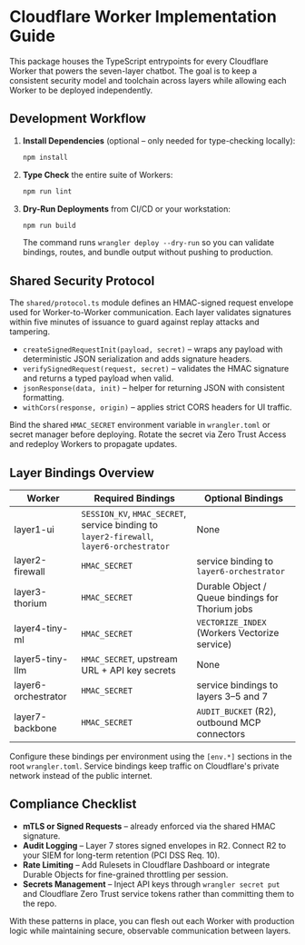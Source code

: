 # Cloudflare Worker Implementation Guide

This package houses the TypeScript entrypoints for every Cloudflare Worker that
powers the seven-layer chatbot. The goal is to keep a consistent security model
and toolchain across layers while allowing each Worker to be deployed
independently.

## Development Workflow

1. **Install Dependencies** (optional – only needed for type-checking locally):
   ```bash
   npm install
   ```
2. **Type Check** the entire suite of Workers:
   ```bash
   npm run lint
   ```
3. **Dry-Run Deployments** from CI/CD or your workstation:
   ```bash
   npm run build
   ```
   The command runs `wrangler deploy --dry-run` so you can validate bindings,
   routes, and bundle output without pushing to production.

## Shared Security Protocol

The `shared/protocol.ts` module defines an HMAC-signed request envelope used for
Worker-to-Worker communication. Each layer validates signatures within five
minutes of issuance to guard against replay attacks and tampering.

- `createSignedRequestInit(payload, secret)` – wraps any payload with
  deterministic JSON serialization and adds signature headers.
- `verifySignedRequest(request, secret)` – validates the HMAC signature and
  returns a typed payload when valid.
- `jsonResponse(data, init)` – helper for returning JSON with consistent
  formatting.
- `withCors(response, origin)` – applies strict CORS headers for UI traffic.

Bind the shared `HMAC_SECRET` environment variable in `wrangler.toml` or secret
manager before deploying. Rotate the secret via Zero Trust Access and redeploy
Workers to propagate updates.

## Layer Bindings Overview

| Worker | Required Bindings | Optional Bindings |
| ------ | ----------------- | ----------------- |
| layer1-ui | `SESSION_KV`, `HMAC_SECRET`, service binding to `layer2-firewall`, `layer6-orchestrator` | None |
| layer2-firewall | `HMAC_SECRET` | service binding to `layer6-orchestrator` |
| layer3-thorium | `HMAC_SECRET` | Durable Object / Queue bindings for Thorium jobs |
| layer4-tiny-ml | `HMAC_SECRET` | `VECTORIZE_INDEX` (Workers Vectorize service) |
| layer5-tiny-llm | `HMAC_SECRET`, upstream URL + API key secrets | None |
| layer6-orchestrator | `HMAC_SECRET` | service bindings to layers 3–5 and 7 |
| layer7-backbone | `HMAC_SECRET` | `AUDIT_BUCKET` (R2), outbound MCP connectors |

Configure these bindings per environment using the `[env.*]` sections in the
root `wrangler.toml`. Service bindings keep traffic on Cloudflare's private
network instead of the public internet.

## Compliance Checklist

- **mTLS or Signed Requests** – already enforced via the shared HMAC signature.
- **Audit Logging** – Layer 7 stores signed envelopes in R2. Connect R2 to your
  SIEM for long-term retention (PCI DSS Req. 10).
- **Rate Limiting** – Add Rulesets in Cloudflare Dashboard or integrate Durable
  Objects for fine-grained throttling per session.
- **Secrets Management** – Inject API keys through `wrangler secret put` and
  Cloudflare Zero Trust service tokens rather than committing them to the repo.

With these patterns in place, you can flesh out each Worker with production
logic while maintaining secure, observable communication between layers.
